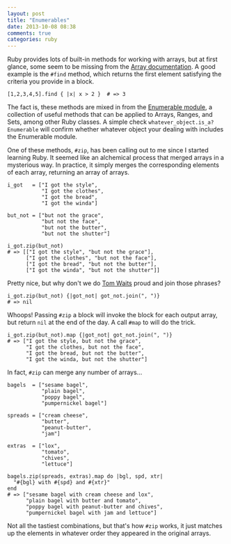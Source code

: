 ```yaml
---
layout: post
title: "Enumerables"
date: 2013-10-08 08:38
comments: true
categories: ruby
---
```

Ruby provides lots of built-in methods for working with arrays, but at first glance, some seem to be missing from the [Array documentation](http://ruby-doc.org/core-2.0.0/Array.html). A good example is the `#find` method, which returns the first element satisfying the criteria you provide in a block.

    [1,2,3,4,5].find { |x| x > 2 }  # => 3

The fact is, these methods are mixed in from the [Enumerable module](http://ruby-doc.org/core-2.0.0/Enumerable.html), a collection of useful methods that can be applied to Arrays, Ranges, and Sets, among other Ruby classes. A simple check `whatever_object.is_a? Enumerable` will confirm whether whatever object your dealing with includes the Enumerable module.

One of these methods, `#zip`, has been calling out to me since I started learning Ruby. It seemed like an alchemical process that merged arrays in a mysterious way. In practice, it simply merges the corresponding elements of each array, returning an array of arrays.

    i_got   = ["I got the style",
               "I got the clothes",
               "I got the bread",
               "I got the winda"]

    but_not = ["but not the grace",
               "but not the face",
               "but not the butter",
               "but not the shutter"]

    i_got.zip(but_not)
    # => [["I got the style", "but not the grace"],
          ["I got the clothes", "but not the face"],
          ["I got the bread", "but not the butter"],
          ["I got the winda", "but not the shutter"]]

Pretty nice, but why don't we do [Tom Waits](http://www.youtube.com/watch?v=ByomIJf5n9w) proud and join those phrases?

    i_got.zip(but_not) {|got_not| got_not.join(", ")}
    # => nil

Whoops! Passing `#zip` a block will invoke the block for each output array, but return `nil` at the end of the day. A call `#map` to will do the trick.

    i_got.zip(but_not).map {|got_not| got_not.join(", ")}
    # => ["I got the style, but not the grace",
          "I got the clothes, but not the face",
          "I got the bread, but not the butter",
          "I got the winda, but not the shutter"]

In fact, `#zip` can merge any number of arrays...

    bagels  = ["sesame bagel",
               "plain bagel",
               "poppy bagel",
               "pumpernickel bagel"]

    spreads = ["cream cheese",
               "butter",
               "peanut-butter",
               "jam"]

    extras  = ["lox",
               "tomato",
               "chives",
               "lettuce"]

    bagels.zip(spreads, extras).map do |bgl, spd, xtr|
      "#{bgl} with #{spd} and #{xtr}"
    end
    # => ["sesame bagel with cream cheese and lox",
          "plain bagel with butter and tomato",
          "poppy bagel with peanut-butter and chives",
          "pumpernickel bagel with jam and lettuce"]

Not all the tastiest combinations, but that's how `#zip` works, it just matches up the elements in whatever order they appeared in the original arrays.